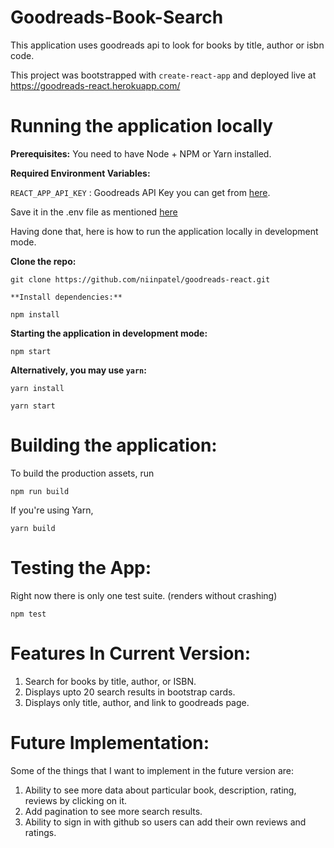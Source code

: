 # **Goodreads-Book-Search**

This application uses goodreads api to look for books by title, author or isbn code.

This project was bootstrapped with `create-react-app` and deployed live at https://goodreads-react.herokuapp.com/

# Running the application locally

**Prerequisites:** You need to have Node + NPM or Yarn installed.

**Required Environment Variables:**

`REACT_APP_API_KEY` : Goodreads API Key you can get from [here](https://www.goodreads.com/api/keys).

Save it in the .env file as mentioned [here](https://github.com/facebook/create-react-app/blob/master/packages/react-scripts/template/README.md#adding-custom-environment-variables)

Having done that, here is how to run the application locally in development mode.

**Clone the repo:**

    git clone https://github.com/niinpatel/goodreads-react.git

`**Install dependencies:**`

    npm install

**Starting the application in development mode:**

    npm start

**Alternatively, you may use `yarn`:**

    yarn install

    yarn start

# Building the application:

To build the production assets, run

    npm run build

If you're using Yarn,

    yarn build

# Testing the App:

Right now there is only one test suite. (renders without crashing)

    npm test

# Features In Current Version:

1. Search for books by title, author, or ISBN.
2. Displays upto 20 search results in bootstrap cards.
3. Displays only title, author, and link to goodreads page.

# Future Implementation:

Some of the things that I want to implement in the future version are:

1. Ability to see more data about particular book, description, rating, reviews by clicking on it.
2. Add pagination to see more search results.
3. Ability to sign in with github so users can add their own reviews and ratings.
